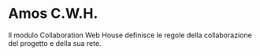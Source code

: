 **Amos C.W.H.**
===============================
Il modulo Collaboration Web House definisce le regole della collaborazione del progetto e della sua rete.